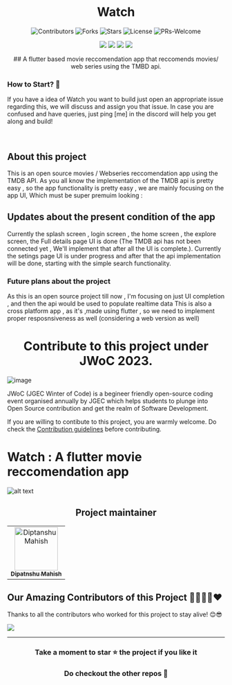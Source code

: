 <h1 align=center> Watch </h1>

<div align="center">

![Contributors](https://img.shields.io/github/contributors/diptanshumahish/watch?style=for-the-badge)
 ![Forks](https://img.shields.io/github/forks/diptanshumahish/watch?style=for-the-badge)
![Stars](https://img.shields.io/github/stars/diptanshumahish/watch?style=for-the-badge)
![License](https://img.shields.io/github/license/diptanshumahish/watch?style=for-the-badge)
![PRs-Welcome](https://img.shields.io/badge/PRs-welcome-brightgreen.svg?style=for-the-badge)  

![](https://img.shields.io/github/issues-raw/diptanshumahish/watch?color=orange&style=for-the-badge)
![](https://img.shields.io/github/issues-closed/diptanshumahish/watch?style=for-the-badge)
![](https://img.shields.io/github/issues-pr/diptanshumahish/watch?style=for-the-badge)
![](https://img.shields.io/github/issues-pr-closed-raw/diptanshumahish/watch?style=for-the-badge)
  
</div>


<p align="center">
## A flutter based movie reccomendation app that reccomends movies/ web series using the TMBD api.

###  How to Start?  📌

If you have a idea of Watch you want to build just open an appropriate issue regarding this, we will discuss and assign you that issue. In case you are confused and have queries, just ping [me] in the discord will help you get along and build!

<br>

## About this project
This is an open source movies / Webseries reccomendation app using the TMDB API. 
As you all know the implementation of the TMDB api is pretty easy , so the app functionality is pretty easy , we are mainly focusing on the app UI, Which must be super premuim looking :

## Updates about the present condition of the app
Currently the splash screen , login screen , the home screen , the explore screen, the Full details page UI is done (The TMDB api has not been connected yet , We'll implement that after all the UI is complete.). Currently the setings page UI is under progress and after that the api implementation will be done, starting with the simple search functionality.
### Future plans about the project
As this is an open source project till now , I'm focusing on just UI completion , and then the api would be used to populate realtime data
This is also a cross platform app , as it's ,made using flutter , so we need to implement proper resposnsiveness as well (considering a web version as well)

</p>

<h1 align='center'>Contribute to this project under JWoC 2023.</h1>

![image](https://user-images.githubusercontent.com/93156825/218812396-11adb7dd-7d59-4d99-bd0b-651bcd00f22d.png)

JWoC (JGEC Winter of Code) is a begineer friendly open-source coding event organised annually by JGEC which helps students to plunge into Open Source contribution and get the realm of Software Development.

If you are willing to contibute to this project, you are warmly welcome.
Do check the [Contribution guidelines](https://github.com/Code1705/watch/blob/master/CONTRIBUTING.md) before contributing.

# Watch : A flutter movie reccomendation app


![alt text](https://github.com/diptanshumahish/watch/blob/master/watch%20app%20logo.png?raw=true)





<h2 align='center'> Project maintainer </h2>
<table align='center'>
<tr>
    <td align="center">
        <a href="https://github.com/diptanshumahish">
            <img src="https://avatars.githubusercontent.com/u/58213083?v=4" width="100;" alt="Diptanshu Mahish"/>
            <br />
            <sub><b>Dipatnshu Mahish</b></sub>
        </a>
    </td>
      
</table>


## Our Amazing Contributors of this Project 👨‍👨‍👦‍👦❤️
Thanks to all the contributors who worked for this project to stay alive! 😊😎

<a align="center" href="https://github.com/diptanshumahish/watch/graphs/contributors">
  <img src="https://contrib.rocks/image?repo=diptanshumahish/watch&&max=817" />  
</a>

<br>

--- 
<div align="center">
    <h3><b>Take a moment to star ⭐ the project if you like it</b></h3>
    <h3>Do checkout the other repos 💫</h3> 
</div>

